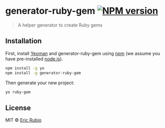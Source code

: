 # generator-ruby-gem [![NPM version][npm-image]][npm-url]
> A helper generator to create Ruby gems

## Installation

First, install [Yeoman](http://yeoman.io) and generator-ruby-gem using [npm](https://www.npmjs.com/) (we assume you have pre-installed [node.js](https://nodejs.org/)).

```bash
npm install -g yo
npm install -g generator-ruby-gem
```

Then generate your new project:

```bash
yo ruby-gem
```

## License

MIT © [Eric Rubio]()


[npm-image]: https://badge.fury.io/js/generator-ruby-gem.svg
[npm-url]: https://npmjs.org/package/generator-ruby-gem
